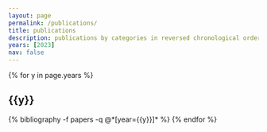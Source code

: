 ```yaml
---
layout: page
permalink: /publications/
title: publications
description: publications by categories in reversed chronological order. generated by jekyll-scholar.
years: [2023]
nav: false 
---
```


<div class="publications">

{% for y in page.years %}
  <h2 class="year">{{y}}</h2>
  {% bibliography -f papers -q @*[year={{y}}]* %}
{% endfor %}

</div>
